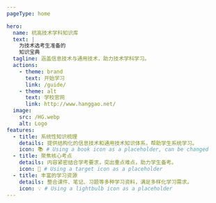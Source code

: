 ```yaml
---
pageType: home

hero:
  name: 杭高技术学科知识库
  text: |
    为技术选考生准备的
    知识宝典
  tagline: 涵盖信息技术与通用技术，助力技术学科学习。
  actions:
    - theme: brand
      text: 开始学习
      link: /guide/
    - theme: alt
      text: 学校官网
      link: http://www.hanggao.net/
  image:
    src: /HG.webp
    alt: Logo
features:
  - title: 系统性知识梳理
    details: 提供结构化的信息技术和通用技术知识体系，帮助学生系统学习。
    icon: 📚 # Using a book icon as a placeholder, can be changed
  - title: 聚焦核心考点
    details: 内容紧密结合学考要求，突出重点难点，助力学生备考。
    icon: 🎯 # Using a target icon as a placeholder
  - title: 丰富的学习资源
    details: 整合课件、笔记、习题等多种学习资料，满足多样化学习需求。
    icon: 💡 # Using a lightbulb icon as a placeholder
---
```

